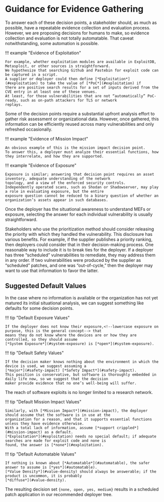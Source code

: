 # Guidance for Evidence Gathering

To answer each of these decision points, a stakeholder should, as much as possible, have a repeatable evidence
collection and evaluation process.
However, we are proposing decisions for humans to make, so evidence collection and evaluation is not totally automatable.
That caveat notwithstanding, some automation is possible.

!!! example "Evidence of Exploitation"

    For example, whether exploitation modules are available in ExploitDB, Metasploit, or other sources is straightforward.
    We hypothesize that searching Github and Pastebin for exploit code can be captured in a script.
    A supplier or deployer could then define [*Exploitation*](#exploitation) to take the value of [*PoC*](#exploitation) if
    there are positive search results for a set of inputs derived from the CVE entry in at least one of these venues.
    At least, for those vulnerabilities that are not “automatically” PoC-ready, such as on-path attackers for TLS or network
    replays.

Some of the decision points require a substantial upfront analysis effort to gather risk assessment or organizational
data.
However, once gathered, this information can be efficiently reused across many vulnerabilities and only refreshed
occasionally.

!!! example "Evidence of Mission Impact"

    An obvious example of this is the mission impact decision point.
    To answer this, a deployer must analyze their essential functions, how they interrelate, and how they are supported.

!!! example "Evidence of Exposure"

    Exposure is similar; answering that decision point requires an asset inventory, adequate understanding of the network
    topology, and a view of the enforced security controls.
    Independently operated scans, such as Shodan or Shadowserver, may play a role in evaluating exposure, but the entire
    exposure question cannot be reduced to a binary question of whether an organization’s assets appear in such databases.

Once the deployer has the situational awareness to understand MEFs or exposure, selecting the answer for each individual
vulnerability is usually straightforward.

Stakeholders who use the prioritization method should consider releasing the priority with which they handled the
vulnerability.
This disclosure has various benefits.
For example, if the supplier publishes a priority ranking, then deployers could consider that in their decision-making
process.
One reasonable way to include it is to break ties for the deployer.
If a deployer has three “scheduled” vulnerabilities to remediate, they may address them in any order.
If two vulnerabilities were produced by the supplier as “scheduled” patches, and one was “out-of-cycle,” then the
deployer may want to use that information to favor the latter.

## Suggested Default Values

In the case where no information is available or the organization has not yet matured its initial situational analysis,
we can suggest something like defaults for some decision points.

!!! tip "Default Exposure Values"

    If the deployer does not know their exposure,<!--lowercase exposure on purpose, this is the general concept--> that
    means they do not know where the devices are or how they are controlled, so they should assume
    [*System Exposure*](#system-exposure) is [*open*](#system-exposure).

!!! tip "Default Safety Values"

    If the decision maker knows nothing about the environment in which the device is used, we suggest assuming a
    [*major*](#safety-impact) [*Safety Impact*](#safety-impact).
    This position is conservative, but software is thoroughly embedded in daily life now, so we suggest that the decision
    maker provide evidence that no one’s well-being will suffer.

The reach of software exploits is no longer limited to a research network.

!!! tip "Default Mission Impact Values"

    Similarly, with [*Mission Impact*](#mission-impact), the deployer should assume that the software is in use at the
    organization for a reason, and that it supports essential functions unless they have evidence otherwise.
    With a total lack of information, assume [*support crippled*](#mission-impact) as a default.
    [*Exploitation*](#exploitation) needs no special default; if adequate searches are made for exploit code and none is
    found, the answer is [*none*](#exploitation).


!!! tip "Default Automatable Values"

    If nothing is known about [*Automatable*](#automatable), the safer answer to assume is [*yes*](#automatable).
    [*Value Density*](#value-density) should always be answerable; if the product is uncommon, it is probably
    [*diffuse*](#value-density).

The resulting decision set `{none, open, yes, medium}` results in a scheduled patch application in our recommended
deployer tree.

